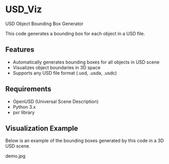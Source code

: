 # USD_Viz
USD Object Bounding Box Generator

This code generates a bounding box for each object in a USD file.

## Features
- Automatically generates bounding boxes for all objects in USD scene
- Visualizes object boundaries in 3D space
- Supports any USD file format (.usd, .usda, .usdc)

## Requirements
- OpenUSD (Universal Scene Description)
- Python 3.x
- pxr library

## Visualization Example
Below is an example of the bounding boxes generated by this code in a 3D USD scene.

demo.jpg
